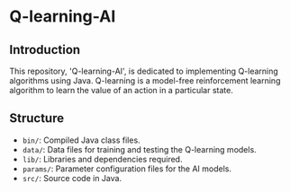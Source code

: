 # Q-learning-AI

## Introduction
This repository, 'Q-learning-AI', is dedicated to implementing Q-learning algorithms using Java. Q-learning is a model-free reinforcement learning algorithm to learn the value of an action in a particular state.

## Structure
- `bin/`: Compiled Java class files.
- `data/`: Data files for training and testing the Q-learning models.
- `lib/`: Libraries and dependencies required.
- `params/`: Parameter configuration files for the AI models.
- `src/`: Source code in Java.
